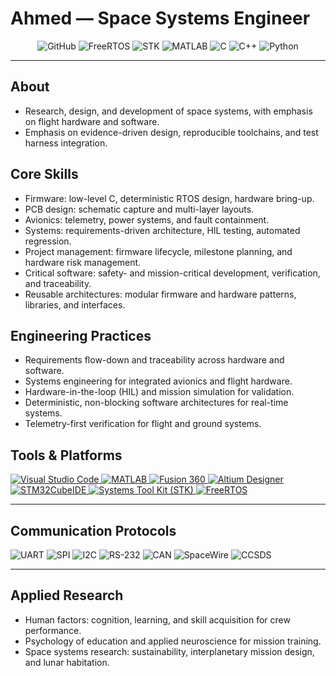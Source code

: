 # Ahmed — Space Systems Engineer

<p align="center">
  <!-- Core identity badges -->
  <img src="https://img.shields.io/badge/GitHub-Profile-181717?style=for-the-badge&logo=github&logoColor=white" alt="GitHub"/>
  <img src="https://img.shields.io/badge/RTOS-FreeRTOS-FF6C37?style=for-the-badge&logo=freertos&logoColor=white" alt="FreeRTOS"/>
  <img src="https://img.shields.io/badge/Orbital-STK-0A84FF?style=for-the-badge&logo=oracle&logoColor=white" alt="STK"/>
  <img src="https://img.shields.io/badge/Modeling-MATLAB-0076A8?style=for-the-badge&logo=mathworks&logoColor=white" alt="MATLAB"/>
  <img src="https://img.shields.io/badge/C-%2300599C.svg?style=for-the-badge&logo=c&logoColor=white" alt="C"/>
  <img src="https://img.shields.io/badge/C++-%2300599C.svg?style=for-the-badge&logo=c%2B%2B&logoColor=white" alt="C++"/>
  <img src="https://img.shields.io/badge/Python-%233776AB.svg?style=for-the-badge&logo=python&logoColor=white" alt="Python"/>
</p>

---

## About

- Research, design, and development of space systems, with emphasis on flight hardware and software.  
- Emphasis on evidence-driven design, reproducible toolchains, and test harness integration.  

## Core Skills

- Firmware: low-level C, deterministic RTOS design, hardware bring-up.  
- PCB design: schematic capture and multi-layer layouts.  
- Avionics: telemetry, power systems, and fault containment.  
- Systems: requirements-driven architecture, HIL testing, automated regression.  
- Project management: firmware lifecycle, milestone planning, and hardware risk management.  
- Critical software: safety- and mission-critical development, verification, and traceability.  
- Reusable architectures: modular firmware and hardware patterns, libraries, and interfaces.  

## Engineering Practices

- Requirements flow-down and traceability across hardware and software.  
- Systems engineering for integrated avionics and flight hardware.  
- Hardware-in-the-loop (HIL) and mission simulation for validation.  
- Deterministic, non-blocking software architectures for real-time systems.  
- Telemetry-first verification for flight and ground systems.   

## Tools & Platforms

<p align="left">
  <a href="https://code.visualstudio.com/" target="_blank" rel="noreferrer">
    <img src="https://img.shields.io/badge/VS_Code-007ACC?style=for-the-badge&logo=visual-studio-code&logoColor=white" alt="Visual Studio Code"/>
  </a>
  <a href="https://www.mathworks.com/products/matlab.html" target="_blank" rel="noreferrer">
    <img src="https://img.shields.io/badge/MATLAB-0076A8?style=for-the-badge&logo=mathworks&logoColor=white" alt="MATLAB"/>
  </a>
  <a href="https://www.autodesk.com/products/fusion-360/overview" target="_blank" rel="noreferrer">
    <img src="https://img.shields.io/badge/Fusion_360-1e1e1e?style=for-the-badge&logo=autodesk&logoColor=white" alt="Fusion 360"/>
  </a>
  <a href="https://www.altium.com/" target="_blank" rel="noreferrer">
    <img src="https://img.shields.io/badge/Altium_Designer-A5915F?style=for-the-badge&logo=altium-designer&logoColor=white" alt="Altium Designer"/>
  </a>
  <a href="https://www.st.com/en/development-tools/stm32cubeide.html" target="_blank" rel="noreferrer">
    <img src="https://img.shields.io/badge/STM32CubeIDE-003D7A?style=for-the-badge&logo=stmicroelectronics&logoColor=white" alt="STM32CubeIDE"/>
  </a>
  <a href="https://www.ansys.com/products/missions/stk" target="_blank" rel="noreferrer">
    <img src="https://img.shields.io/badge/Systems_Tool_Kit_(STK)-005A9C?style=for-the-badge&logo=oracle&logoColor=white" alt="Systems Tool Kit (STK)"/>
  </a>
  <a href="https://www.freertos.org/" target="_blank" rel="noreferrer">
    <img src="https://img.shields.io/badge/FreeRTOS-%23FF6C37?style=for-the-badge&logo=freertos&logoColor=white" alt="FreeRTOS"/>
  </a>
</p>

---

## Communication Protocols

<p align="left">
  <img src="https://img.shields.io/badge/UART-343434?style=for-the-badge" alt="UART"/>
  <img src="https://img.shields.io/badge/SPI-204060?style=for-the-badge" alt="SPI"/>
  <img src="https://img.shields.io/badge/I2C-005A9C?style=for-the-badge" alt="I2C"/>
  <img src="https://img.shields.io/badge/RS--232-333333?style=for-the-badge" alt="RS-232"/>
  <img src="https://img.shields.io/badge/CAN-FF9900?style=for-the-badge" alt="CAN"/>
  <img src="https://img.shields.io/badge/SpaceWire-0A84FF?style=for-the-badge" alt="SpaceWire"/>
  <img src="https://img.shields.io/badge/CCSDS-0076A8?style=for-the-badge" alt="CCSDS"/>
</p>

---

## Applied Research

- Human factors: cognition, learning, and skill acquisition for crew performance.  
- Psychology of education and applied neuroscience for mission training.  
- Space systems research: sustainability, interplanetary mission design, and lunar habitation.  

